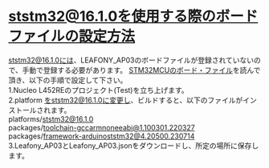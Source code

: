 # ststm32@16.1.0を使用する際のボードファイルの設定方法
ststm32@16.1.0には、LEAFONY_AP03のボードファイルが登録されていないので、手動で登録する必要があります。
[STM32MCUのボード・ファイル](https://docs.leafony.com/docs/environment/stm32/platformio/#stm32mcu%E3%81%AE%E3%83%9C%E3%83%BC%E3%83%89%E3%83%95%E3%82%A1%E3%82%A4%E3%83%AB%E5%8F%82%E8%80%83)を読んで頂き、以下の手順で設定して下さい。</br>
1.Nucleo L452REのプロジェクト(Test)を立ち上げます。</br>
2.platform をststm32@16.1.0に変更し、ビルドすると、以下のファイルがインストールされます。</br>
platforms/ststm32@16.1.0</br>
packages/toolchain-gccarmnoneeabi@1.100301.220327</br>
packages/framework-arduinoststm32@4.20500.230714</br>
3.Leafony_AP03とLeafony_AP03.jsonをダウンロードし、所定の場所に保存します。</br>
